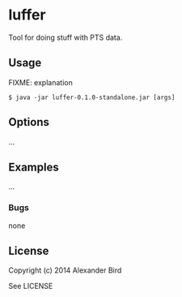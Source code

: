 # luffer

Tool for doing stuff with PTS data.

## Usage

FIXME: explanation

    $ java -jar luffer-0.1.0-standalone.jar [args]

## Options

...

## Examples

...

### Bugs

none

## License

Copyright (c) 2014 Alexander Bird

See LICENSE


